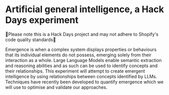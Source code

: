 # Artificial general intelligence, a Hack Days experiment

🚨Please note this is a Hack Days project and may not adhere to Shopify's code quality standards🚨

Emergence is when a complex system displays properties or behaviours that its individual elements do not possess, emerging solely from their interaction as a whole. Large Language Models enable semantic extraction and reasoning abilities and as such can be used to identify concepts and their relationships. This experiment will attempt to create emergent intelligence by using relationships between concepts identified by LLMs. Techniques have recently been developed to quantify emergence which we will use to optimise and validate our approaches.

